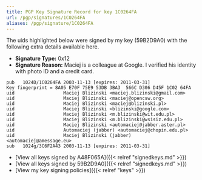 ```yaml
---
title: PGP Key Signature Record for key 1C0264FA
url: /pgp/signatures/1C0264FA
aliases: /pgp/signature/1C0264FA
---
```



The uids highlighted below were signed by my key (59B2D9A0) with
 the following extra details available
here.

 * **Signature Type:** 0x12
 * **Signature Reason:** Maciej is a colleague at Google. I verified his identity with photo ID and a credit card.

```text {hl_lines=[3, 4, 5, 6, 7, 8, 9, 10, 11]}
pub   1024D/1C0264FA 2003-11-13 [expires: 2011-03-31]
Key fingerprint = 8A05 E70F 75E9 53DB 3BA3  566C D306 D45F 1C02 64FA
uid                  Maciej Blizinski <maciej.blizinski@gmail.com>
uid                  Maciej Blizinski <maciej@opencsw.org>
uid                  Maciej Blizinski <maciej@blizinski.pl>
uid                  Maciej Blizinski <blizinski@google.com>
uid                  Maciej Blizinski <m.blizinski@wit.edu.pl>
uid                  Maciej Blizinski <m.blizinski@wsisiz.edu.pl>
uid                  Maciej Blizinski <automaciej@jabber.aster.pl>
uid                  Automaciej (jabber) <automaciej@chopin.edu.pl>
uid                  Maciej Blizinski (jabber) <automaciej@amessage.eu>
sub   1024g/3C6F2A43 2003-11-13 [expires: 2011-03-31]
```

  * [View all keys signed by A48F065A]({{< relref "signedkeys.md" >}})
  * [View all keys signed by 59B2D9A0]({{< relref "signedkeys.md" >}})
  * [View my key signing policies]({{< relref "keys" >}})